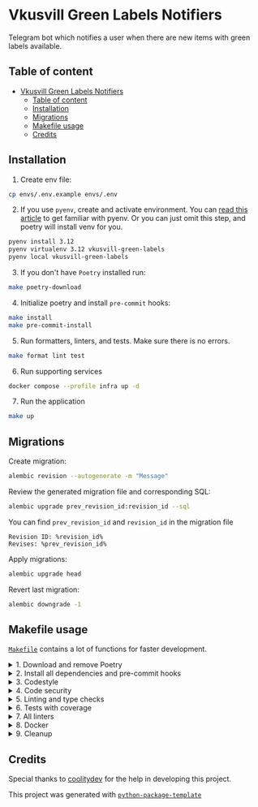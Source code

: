 # Vkusvill Green Labels Notifiers

Telegram bot which notifies a user when there are new items with green labels available.

## Table of content

<!-- TOC -->
* [Vkusvill Green Labels Notifiers](#vkusvill-green-labels-notifiers)
  * [Table of content](#table-of-content)
  * [Installation](#installation)
  * [Migrations](#migrations)
  * [Makefile usage](#makefile-usage)
  * [Credits](#credits)
<!-- TOC -->

## Installation

1. Create env file:

```bash
cp envs/.env.example envs/.env
```

2. If you use `pyenv`, create and activate environment.
   You can [read this article](https://fathomtech.io/blog/python-environments-with-pyenv-and-vitualenv/)
   to get familiar with pyenv. Or you can just omit this step, and poetry will install venv for you.

```bash
pyenv install 3.12
pyenv virtualenv 3.12 vkusvill-green-labels
pyenv local vkusvill-green-labels
```

3. If you don't have `Poetry` installed run:

```bash
make poetry-download
```

4. Initialize poetry and install `pre-commit` hooks:

```bash
make install
make pre-commit-install
```

5. Run formatters, linters, and tests. Make sure there is no errors.

```bash
make format lint test
```

6. Run supporting services

```bash
docker compose --profile infra up -d
```

7. Run the application

```bash
make up
```

## Migrations

Create migration:

```bash
alembic revision --autogenerate -m "Message"
```

Review the generated migration file and corresponding SQL:

```bash
alembic upgrade prev_revision_id:revision_id --sql
```

You can find `prev_revision_id` and `revision_id` in the migration file

```
Revision ID: %revision_id%
Revises: %prev_revision_id%
```

Apply migrations:

```bash
alembic upgrade head
```

Revert last migration:

```bash
alembic downgrade -1
```

## Makefile usage

[`Makefile`](https://github.com/a1d4r/vkusvill-green-labels-notifier/blob/master/Makefile) contains a lot of functions
for faster development.

<details>
<summary>1. Download and remove Poetry</summary>
<p>

To download and install Poetry run:

```bash
make poetry-download
```

To uninstall

```bash
make poetry-remove
```

</p>
</details>

<details>
<summary>2. Install all dependencies and pre-commit hooks</summary>
<p>

Install requirements:

```bash
make install
```

Pre-commit hooks could be installed after `git init` via

```bash
make pre-commit-install
```

</p>
</details>

<details>
<summary>3. Codestyle</summary>
<p>

Automatic formatting uses `ruff`.

```bash
make codestyle

# or use synonym
make format
```

Codestyle checks only, without rewriting files:

```bash
make check-codestyle
```

Update all dev libraries to the latest version using one command

```bash
make update-dev-deps
```

</p>
</details>

<details>
<summary>4. Code security</summary>
<p>

This command identifies security issues with `Safety`:

```bash
make check-safety
```

To validate `pyproject.toml` use

```bash
make check-poetry
```

</p>
</details>

<details>
<summary>5. Linting and type checks</summary>
<p>

Run static linting with `ruff` and `mypy`:

```bash
make static-lint
```

</p>
</details>

<details>
<summary>6. Tests with coverage</summary>
<p>

Run tests:

```bash
make test
```

</p>
</details>

<details>
<summary>7. All linters</summary>
<p>

Of course there is a command to ~~rule~~ run all linters in one:

```bash
make lint
```

</p>
</details>

<details>
<summary>8. Docker</summary>
<p>

```bash
make docker-build
```

which is equivalent to:

```bash
make docker-build VERSION=latest
```

Remove docker image with

```bash
make docker-remove
```

More information [about docker](https://github.com/a1d4r/vkusvill-green-labels-notifier/tree/master/docker).

</p>
</details>

<details>
<summary>9. Cleanup</summary>
<p>
Delete pycache files

```bash
make pycache-remove
```

Remove package build

```bash
make build-remove
```

Delete .DS_STORE files

```bash
make dsstore-remove
```

Remove .mypycache

```bash
make mypycache-remove
```

Or to remove all above run:

```bash
make cleanup
```

</p>
</details>

## Credits

Special thanks to [coolitydev](https://github.com/coolitydev) for the help in developing this project.

This project was generated with [`python-package-template`](https://github.com/a1d4r/python-package-template)
